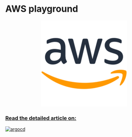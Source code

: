 <h1> AWS playground</h1>

<p align="center">
 <a href = "https://medium.com/aws-tip/simplify-ec2-management-with-lambda-40359d0430dd" target ="_blank">
<img alt="AWS" width="270px" src="https://raw.githubusercontent.com/devicons/devicon/develop/icons/amazonwebservices/amazonwebservices-original-wordmark.svg" style="padding-right:10px;" />
</p>

<h3> <strong> Read the detailed article on: </strong> </h3> <a href = "https://medium.com/aws-tip/simplify-ec2-management-with-lambda-40359d0430dd" target ="_blank"> 
 
<picture>
   <source media="(prefers-color-scheme: dark)" srcset="https://github.com/sagarkrp/sagarkrp/blob/main/images/Medium-white1x.png" width="180px" height="45px">
   <source media="(prefers-color-scheme: light)" srcset="https://raw.githubusercontent.com/sagarkrp/sagarkrp/main/images/Medium-dark.svg" width="180px" height="45px"> 
   <img alt="argocd" src="https://raw.githubusercontent.com/sagarkrp/sagarkrp/main/images/Medium-dark.svg" width="180px" height="45px">
</picture> </a>

